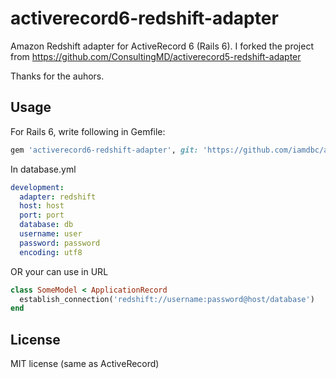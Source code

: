 activerecord6-redshift-adapter
==============================

Amazon Redshift adapter for ActiveRecord 6 (Rails 6).
I forked the project from https://github.com/ConsultingMD/activerecord5-redshift-adapter

Thanks for the auhors.

Usage
-------------------

For Rails 6, write following in Gemfile:

```ruby
gem 'activerecord6-redshift-adapter', git: 'https://github.com/iamdbc/activerecord6-redshift-adapter', branch: 'master'
```

In database.yml

```YAML
development:
  adapter: redshift
  host: host
  port: port
  database: db
  username: user
  password: password
  encoding: utf8
```

OR your can use in URL
```ruby
class SomeModel < ApplicationRecord
  establish_connection('redshift://username:password@host/database')
end
```

License
---------

MIT license (same as ActiveRecord)
